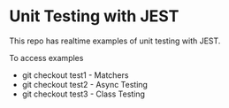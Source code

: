 # Unit Testing with JEST

This repo has realtime examples of unit testing with JEST.

To access examples

- git checkout test1 - Matchers
- git checkout test2 - Async Testing
- git checkout test3 - Class Testing
